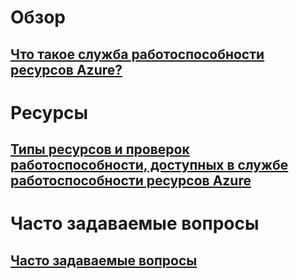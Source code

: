 # Обзор
## [Что такое служба работоспособности ресурсов Azure?](resource-health-overview.md)
# Ресурсы
## [Типы ресурсов и проверок работоспособности, доступных в службе работоспособности ресурсов Azure](resource-health-checks-resource-types.md)
# Часто задаваемые вопросы
## [Часто задаваемые вопросы](resource-health-faq.md)
